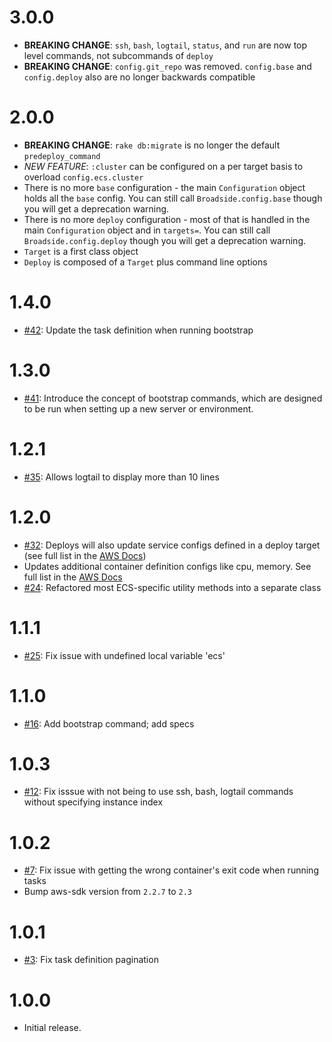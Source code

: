 # 3.0.0
- **BREAKING CHANGE**: `ssh`, `bash`, `logtail`, `status`, and `run` are now top level commands, not subcommands of `deploy`
- **BREAKING CHANGE**: `config.git_repo` was removed.  `config.base` and `config.deploy` also are no longer backwards compatible

# 2.0.0
- **BREAKING CHANGE**: `rake db:migrate` is no longer the default `predeploy_command`
- *NEW FEATURE*: `:cluster` can be configured on a per target basis to overload `config.ecs.cluster`
- There is no more `base` configuration - the main `Configuration` object holds all the `base` config.  You can still call `Broadside.config.base` though you will get a deprecation warning.
- There is no more `deploy` configuration - most of that is handled in the main `Configuration` object and in `targets=`. You can still call `Broadside.config.deploy` though you will get a deprecation warning.
- `Target` is a first class object
- `Deploy` is composed of a `Target` plus command line options

# 1.4.0
- [#42](https://github.com/lumoslabs/broadside/pull/42/files): Update the task definition when running bootstrap

# 1.3.0
- [#41](https://github.com/lumoslabs/broadside/pull/41/files): Introduce the concept of bootstrap commands, which are designed to be run when setting up a new server or environment.

# 1.2.1
- [#35](https://github.com/lumoslabs/broadside/pull/35/files): Allows logtail to display more than 10 lines

# 1.2.0
- [#32](https://github.com/lumoslabs/broadside/pull/32): Deploys will also update service configs defined in a deploy target (see full list in the [AWS Docs](https://docs.aws.amazon.com/sdkforruby/api/Aws/ECS/Client.html#create_service-instance_method))
- Updates additional container definition configs like cpu, memory. See full list in the [AWS Docs](https://docs.aws.amazon.com/sdkforruby/api/Aws/ECS/Client.html#register_task_definition-instance_method)
- [#24](https://github.com/lumoslabs/broadside/pull/24): Refactored most ECS-specific utility methods into a separate class

# 1.1.1
- [#25](https://github.com/lumoslabs/broadside/issues/25): Fix issue with undefined local variable 'ecs'

# 1.1.0
- [#16](https://github.com/lumoslabs/broadside/pull/16): Add bootstrap command; add specs

# 1.0.3
- [#12](https://github.com/lumoslabs/broadside/issues/12): Fix isssue with not being to use ssh, bash, logtail commands without specifying instance index

# 1.0.2
- [#7](https://github.com/lumoslabs/broadside/issues/7): Fix issue with getting the wrong container's exit code when running tasks
- Bump aws-sdk version from `2.2.7` to `2.3`

# 1.0.1
- [#3](https://github.com/lumoslabs/broadside/issues/3): Fix task definition pagination

# 1.0.0
- Initial release.
